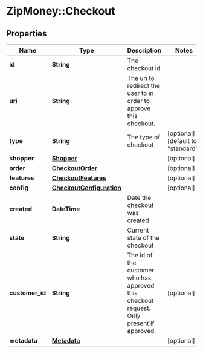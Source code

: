 # ZipMoney::Checkout

## Properties
Name | Type | Description | Notes
------------ | ------------- | ------------- | -------------
**id** | **String** | The checkout id | 
**uri** | **String** | The uri to redirect the user to in order to approve this checkout. | 
**type** | **String** | The type of checkout | [optional] [default to &quot;standard&quot;]
**shopper** | [**Shopper**](Shopper.md) |  | [optional] 
**order** | [**CheckoutOrder**](CheckoutOrder.md) |  | [optional] 
**features** | [**CheckoutFeatures**](CheckoutFeatures.md) |  | [optional] 
**config** | [**CheckoutConfiguration**](CheckoutConfiguration.md) |  | [optional] 
**created** | **DateTime** | Date the checkout was created | 
**state** | **String** | Current state of the checkout | 
**customer_id** | **String** | The id of the customer who has approved this checkout request. Only present if approved. | [optional] 
**metadata** | [**Metadata**](Metadata.md) |  | [optional] 


